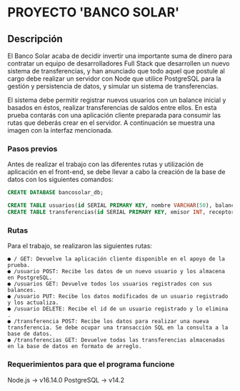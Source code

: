 # PROYECTO 'BANCO SOLAR'

## Descripción
El Banco Solar acaba de decidir invertir una importante suma de dinero para contratar un equipo de desarrolladores Full Stack que desarrollen un nuevo sistema de transferencias, y han anunciado que todo aquel que postule al cargo debe realizar un servidor con Node que utilice PostgreSQL para la gestión y persistencia de datos, y simular un sistema de transferencias.

El sistema debe permitir registrar nuevos usuarios con un balance inicial y basados en éstos, realizar transferencias de saldos entre ellos. En esta prueba contarás con una aplicación cliente preparada para consumir las rutas que deberás crear en el servidor. A continuación se muestra una imagen con la interfaz mencionada.

### Pasos previos
Antes de realizar el trabajo con las diferentes rutas y utilización de aplicación en el front-end, se debe llevar a cabo la creación de la base de datos con los siguientes comandos:

```sql
CREATE DATABASE bancosolar_db;

CREATE TABLE usuarios(id SERIAL PRIMARY KEY, nombre VARCHAR(50), balance FLOAT CHECK(balance >= 0));
CREATE TABLE transferencias(id SERIAL PRIMARY KEY, emisor INT, receptor INT, monto FLOAT, fecha TIMESTAMP, FOREIGN KEY(emisor) REFERENCES usuarios(id), FOREIGN KEY(receptor) REFERENCES usuarios(id));
```

### Rutas
Para el trabajo, se realizaron las siguientes rutas:

    ● / GET: Devuelve la aplicación cliente disponible en el apoyo de la prueba.
    ● /usuario POST: Recibe los datos de un nuevo usuario y los almacena en PostgreSQL.
    ● /usuarios GET: Devuelve todos los usuarios registrados con sus balances.
    ● /usuario PUT: Recibe los datos modificados de un usuario registrado y los actualiza.
    ● /usuario DELETE: Recibe el id de un usuario registrado y lo elimina .
    ● /transferencia POST: Recibe los datos para realizar una nueva transferencia. Se debe ocupar una transacción SQL en la consulta a la base de datos.
    ● /transferencias GET: Devuelve todas las transferencias almacenadas en la base de datos en formato de arreglo.

### Requerimientos para que el programa funcione

Node.js -> v16.14.0
PostgreSQL -> v14.2
